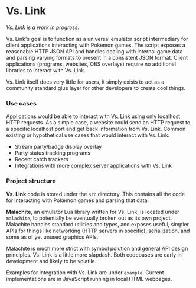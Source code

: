 # Vs. Link
*Vs. Link is a work in progress.*

Vs. Link's goal is to function as a universal emulator script intermediary for client applications interacting with Pokemon games.
The script exposes a reasonable HTTP JSON API and handles dealing with internal game data and parsing varying formats to present in a consistent JSON format.
Client applications (programs, websites, OBS overlays) require no additional libraries to interact with Vs. Link.

Vs. Link itself does very little for users, it simply exists to act as a community standard glue layer for other developers to create cool things.

### Use cases
Applications would be able to interact with Vs. Link using only localhost HTTP requests.
As a simple case, a website could send an HTTP request to a specific localhost port and get back information from Vs. Link.
Common existing or hypothetical use cases that would interact with Vs. Link:
* Stream party/badge display overlay
* Party status tracking programs
* Recent catch trackers
* Integrations with more complex server applications with Vs. Link

### Project structure
**Vs. Link** code is stored under the `src` directory. This contains all the code for interacting with Pokemon games and parsing that data.

**Malachite**, an emulator Lua library written for Vs. Link, is located under `malachite`, to potentially be eventually broken out as its own project.
Malachite handles standard utilities and types, and exposes useful, simpler APIs for things like networking (HTTP servers in specific), serialization, and some as of yet unused graphics APIs.

Malachite is much more strict with symbol polution and general API design principles. Vs. Link is a little more slapdash. Both codebases are early in development and likely to be volatile.

Examples for integration with Vs. Link are under `example`.
Current implementations are in JavaScript running in local HTML webpages.
